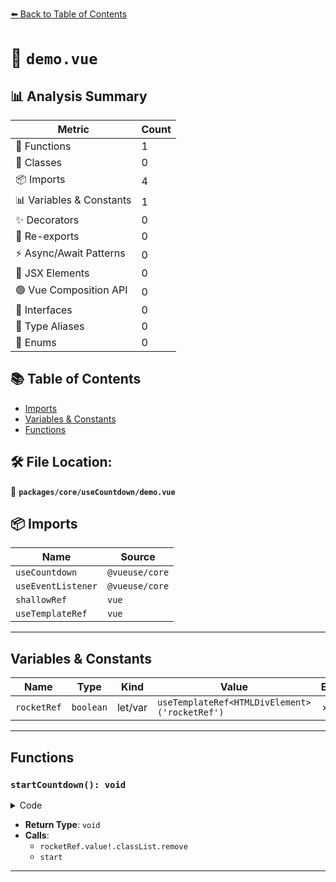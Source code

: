 [⬅️ Back to Table of Contents](../../../index.md)

# 📄 `demo.vue`

## 📊 Analysis Summary

| Metric | Count |
|--------|-------|
| 🔧 Functions | 1 |
| 🧱 Classes | 0 |
| 📦 Imports | 4 |
| 📊 Variables & Constants | 1 |
| ✨ Decorators | 0 |
| 🔄 Re-exports | 0 |
| ⚡ Async/Await Patterns | 0 |
| 💠 JSX Elements | 0 |
| 🟢 Vue Composition API | 0 |
| 📐 Interfaces | 0 |
| 📑 Type Aliases | 0 |
| 🎯 Enums | 0 |

## 📚 Table of Contents

- [Imports](#imports)
- [Variables & Constants](#variables-constants)
- [Functions](#functions)

## 🛠️ File Location:
📂 **`packages/core/useCountdown/demo.vue`**

## 📦 Imports

| Name | Source |
|------|--------|
| `useCountdown` | `@vueuse/core` |
| `useEventListener` | `@vueuse/core` |
| `shallowRef` | `vue` |
| `useTemplateRef` | `vue` |


---

## Variables & Constants

| Name | Type | Kind | Value | Exported |
|------|------|------|-------|----------|
| `rocketRef` | `boolean` | let/var | `useTemplateRef<HTMLDivElement>('rocketRef')` | ✗ |


---

## Functions

### `startCountdown(): void`

<details><summary>Code</summary>

```ts
function startCountdown() {
  rocketRef.value!.classList.remove('launching')
  start(countdownSeconds)
}
```
</details>

- **Return Type**: `void`
- **Calls**:
  - `rocketRef.value!.classList.remove`
  - `start`

---